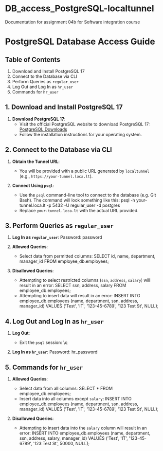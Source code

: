 # DB_access_PostgreSQL-localtunnel
Documentation for assignment 04b for Software integration course
# PostgreSQL Database Access Guide

## Table of Contents
1. Download and Install PostgreSQL 17
2. Connect to the Database via CLI
3. Perform Queries as `regular_user`
4. Log Out and Log In as `hr_user`
5. Commands for `hr_user`

## 1. Download and Install PostgreSQL 17

1. **Download PostgreSQL 17**:
   - Visit the official PostgreSQL website to download PostgreSQL 17: [PostgreSQL Downloads](https://www.postgresql.org/download/)
   - Follow the installation instructions for your operating system.

## 2. Connect to the Database via CLI

1. **Obtain the Tunnel URL**:
   - You will be provided with a public URL generated by `localtunnel` (e.g., `https://your-tunnel.loca.lt`).

2. **Connect Using `psql`**:
   - Use the `psql` command-line tool to connect to the database (e.g. Git Bash). The command will look something like this:
     psql -h your-tunnel.loca.lt -p 5432 -U regular_user -d postgres
   - Replace `your-tunnel.loca.lt` with the actual URL provided.

## 3. Perform Queries as `regular_user`

1. **Log In as `regular_user`**:
   Password: password

2. **Allowed Queries**:
   - Select data from permitted columns:
     SELECT id, name, department, manager_id FROM employee_db.employees;

3. **Disallowed Queries**:
   - Attempting to select restricted columns (`ssn`, `address`, `salary`) will result in an error:
     SELECT ssn, address, salary FROM employee_db.employees;
   - Attempting to insert data will result in an error:
     INSERT INTO employee_db.employees (name, department, ssn, address, manager_id) VALUES ('Test', 'IT', '123-45-6789', '123 Test St', NULL);

## 4. Log Out and Log In as `hr_user`

1. **Log Out**:
   - Exit the `psql` session:
     \q

2. **Log In as `hr_user`**:
   Password: hr_password

## 5. Commands for `hr_user`

1. **Allowed Queries**:
   - Select data from all columns:
     SELECT * FROM employee_db.employees;
   - Insert data into all columns except `salary`:
     INSERT INTO employee_db.employees (name, department, ssn, address, manager_id) VALUES ('Test', 'IT', '123-45-6789', '123 Test St', NULL);

2. **Disallowed Queries**:
   - Attempting to insert data into the `salary` column will result in an error:
     INSERT INTO employee_db.employees (name, department, ssn, address, salary, manager_id) VALUES ('Test', 'IT', '123-45-6789', '123 Test St', 50000, NULL);
